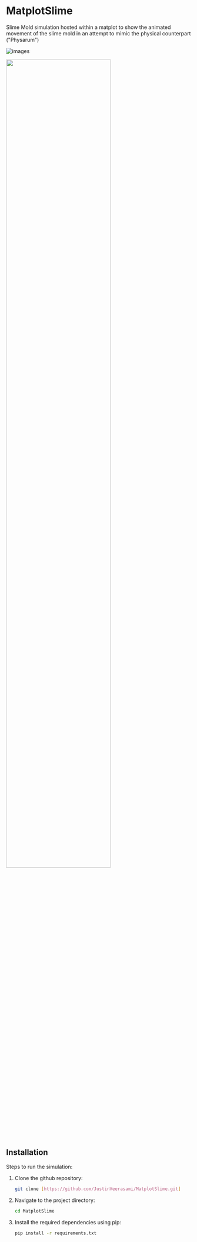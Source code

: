 # MatplotSlime
Slime Mold simulation hosted within a matplot to show the animated movement of the slime mold in an attempt to mimic the physical counterpart ("Physarum")


![images](https://github.com/user-attachments/assets/6aabd2be-ab14-4128-b87e-01150e412cf1)

<img src="[https://i.imgur.com/ZWnhY9T.png](https://miamioh.edu/cas/departments/microbiology/about/art-gallery/_images/09-physarum-polycephalum.jpg)" width=75% height=75%>

## Installation
Steps to run the simulation:

1. Clone the github repository:
    ```bash
    git clone [https://github.com/JustinVeerasami/MatplotSlime.git]
    ```

2. Navigate to the project directory:
    ```bash
    cd MatplotSlime
    ```

3. Install the required dependencies using pip:
    ```bash
    pip install -r requirements.txt
    ```
